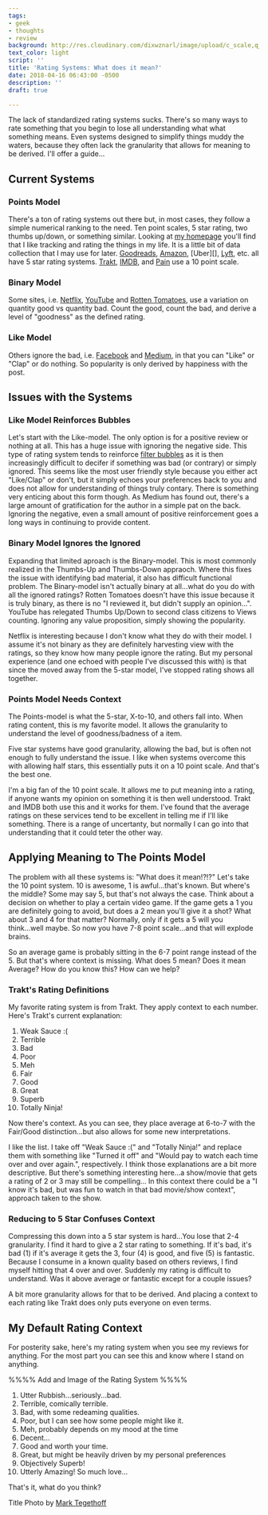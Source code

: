 ```yaml
---
tags:
- geek
- thoughts
- review
background: http://res.cloudinary.com/dixwznarl/image/upload/c_scale,q_auto:eco,w_2048/v1523972078/notebook/moon-phases.jpg
text_color: light
script: ''
title: 'Rating Systems: What does it mean?'
date: 2018-04-16 06:43:00 -0500
description: ''
draft: true

---
```

The lack of standardized rating systems sucks.  There's so many ways to rate something that you begin to lose all understanding what what something means.  Even systems designed to simplify things muddy the waters, because they often lack the granularity that allows for meaning to be derived.  I'll offer a guide...

## Current Systems

### Points Model

There's a ton of rating systems out there but, in most cases, they follow a simple numerical ranking to the need.  Ten point scales, 5 star rating, two thumbs up/down, or something similar. Looking at [my homepage][] you'll find that I like tracking and rating the things in my life.  It is a little bit of data collection that I may use for later.  [Goodreads][], [Amazon][], [Uber][], [Lyft][], etc. all have 5 star rating systems. [Trakt][], [IMDB][], and [Pain][] use a 10 point scale.

### Binary Model

Some sites, i.e. [Netflix][], [YouTube][] and [Rotten Tomatoes][], use a variation on quantity good vs quantity bad.  Count the good, count the bad, and derive a level of "goodness" as the defined rating. 

### Like Model

Others ignore the bad, i.e. [Facebook][] and [Medium][], in that you can "Like" or "Clap" or do nothing.  So popularity is only derived by happiness with the post.

## Issues with the Systems

### Like Model Reinforces Bubbles

Let's start with the Like-model. The only option is for a positive review or nothing at all.  This has a huge issue with ignoring the negative side. This type of rating system tends to reinforce [filter bubbles][] as it is then increasingly difficult to decifer if something was bad (or contrary) or simply ignored.  This seems like the most user friendly style because you either act "Like/Clap" or don't, but it simply echoes your preferences back to you and does not allow for understanding of things truly contary.  There is something very enticing about this form though.  As Medium has found out, there's a large amount of gratification for the author in a simple pat on the back.  Ignoring the negative, even a small amount of positive reinforcement goes a long ways in continuing to provide content.

### Binary Model Ignores the Ignored

Expanding that limited aproach is the Binary-model.  This is most commonly realized in the Thumbs-Up and Thumbs-Down appraoch.  Where this fixes the issue with identifying bad material, it also has difficult functional problem.  The Binary-model isn't actually binary at all...what do you do with all the ignored ratings?  Rotten Tomatoes doesn't have this issue because it is truly binary, as there is no "I reviewed it, but didn't supply an opinion...".  YouTube has relegated Thumbs Up/Down to second class citizens to Views counting.  Ignoring any value proposition, simply showing the popularity.  

Netflix is interesting because I don't know what they do with their model.  I assume it's not binary as they are definitely harvesting view with the ratings, so they know how many people ignore the rating.  But my personal experience (and one echoed with people I've discussed this with) is that since the moved away from the 5-star model, I've stopped rating shows all together.

### Points Model Needs Context

The Points-model is what the 5-star, X-to-10, and others fall into.  When rating content, this is my favorite model.  It allows the granularity to understand the level of goodness/badness of a item.  

Five star systems have good granularity, allowing the bad, but is often not enough to fully understand the issue.  I like when systems overcome this with allowing half stars, this essentially puts it on a 10 point scale.  And that's the best one.

I'm a big fan of the 10 point scale.  It allows me to put meaning into a rating, if anyone wants my opinion on something it is then well understood.  Trakt and IMDB both use this and it works for them.  I've found that the average ratings on these services tend to be excellent in telling me if I'll like something.  There is a range of uncertanty, but normally I can go into that understanding that it could teter the other way.

## Applying Meaning to The Points Model

The problem with all these systems is: "What does it mean!?!?"  Let's take the 10 point system.  10 is awesome, 1 is awful...that's known.  But where's the middle?  Some may say 5, but that's not always the case.  Think about a decision on whether to play a certain video game.  If the game gets a 1 you are definitely going to avoid, but does a 2 mean you'll give it a shot?  What about 3 and 4 for that matter?  Normally, only if it gets a 5 will you think...well maybe.  So now you have 7-8 point scale...and that will explode brains.

So an average game is probably sitting in the 6-7 point range instead of the 5.  But that's where context is missing.  What does 5 mean?  Does it mean Average?  How do you know this?  How can we help?

### Trakt's Rating Definitions

My favorite rating system is from Trakt.  They apply context to each number.  Here's Trakt's current explanation:

1. Weak Sauce :(
2. Terrible
3. Bad
4. Poor
5. Meh
6. Fair
7. Good
8. Great
9. Superb
10. Totally Ninja!

Now there's context.  As you can see, they place average at 6-to-7 with the Fair/Good distinction...but also allows for some new interpretations.

I like the list.  I take off "Weak Sauce :(" and "Totally Ninja!" and replace them with something like "Turned it off" and "Would pay to watch each time over and over again.", respectively.  I think those explanations are a bit more descriptive.  But there's something interesting here...a show/movie that gets a rating of 2 or 3 may still be compelling...  In this context there could be a "I know it's bad, but was fun to watch in that bad movie/show context", approach taken to the show.

### Reducing to 5 Star Confuses Context

Compressing this down into a 5 star system is hard...You lose that 2-4 granularity.  I find it hard to give a 2 star rating to something.  If it's bad, it's bad (1) if it's average it gets the 3, four (4) is good, and five (5) is fantastic.  Because I consume in a known quality based on others reviews, I find myself hitting that 4 over and over.  Suddenly my rating is difficult to understand.  Was it above average or fantastic except for a couple issues?

A bit more granularity allows for that to be derived.  And placing a context to each rating like Trakt does only puts everyone on even terms. 

## My Default Rating Context

For posterity sake, here's my rating system when you see my reviews for anything.  For the most part you can see this and know where I stand on anything.

%%%% Add and Image of the Rating System %%%%

1. Utter Rubbish...seriously...bad.
2. Terrible, comically terrible.
3. Bad, with some redeaming qualities.
4. Poor, but I can see how some people might like it.
5. Meh, probably depends on my mood at the time
6. Decent...
7. Good and worth your time.
8. Great, but might be heavily driven by my personal preferences
9. Objectively Superb!
10. Utterly Amazing! So much love...

That's it, what do you think?

Title Photo by [Mark Tegethoff](https://unsplash.com/photos/NbgQfUvKFE0)

[my homepage]: /
[Pain]: https://dfzljdn9uc3pi.cloudfront.net/2013/37/1/fig-1-2x.jpg
[filter bubbles]: https://en.wikipedia.org/wiki/Filter_bubble
[Goodreads]: https://www.goodreads.com
[Amazon]: https://www.amazon.com
[Lyft]: https://www.lyft.com
[Trakt]: https://trakt.tv
[IMDB]: https://www.imdb.com
[Netflix]: https://www.netflix.com
[YouTube]: https://www.youtube.com
[Rotten Tomatoes]: https://www.rottentomatoes.com
[Facebook]: https://www.facebook.com
[Medium]: https://www.medium.com